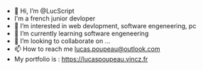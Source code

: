 - 👋 Hi, I’m @LucScript
- I'm a french junior devloper
- 👀 I’m interested in web devlopment, software engeneering, pc
- 🌱 I’m currently learning software engeneering
- 💞️ I’m looking to collaborate on ...
- 📫 How to reach me lucas.poupeau@outlook.com
- My portfolio is : https://lucaspoupeau.vincz.fr

<!---
LucScript/LucScript is a ✨ special ✨ repository because its `README.md` (this file) appears on your GitHub profile.
You can click the Preview link to take a look at your changes.
--->
